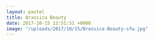 ```yaml
---
layout: pastel
title: Brassica Beauty
date: 2017-10-15 12:51:51 +0000
image: "/uploads/2017/10/15/Brassica-Beauty-sfw.jpg"
---
```

